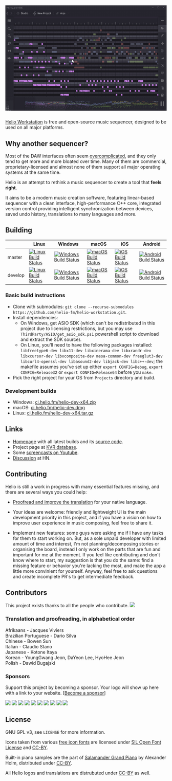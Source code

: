 ## <p align="center"><img src="Resources/screen-v2.png"></p>
[Helio Workstation](https://helio.fm) is free and open-source music sequencer, designed to be used on all major platforms.


## Why another sequencer?

Most of the DAW interfaces often seem [overcomplicated](http://mashable.com/2015/09/18/german-u-boat/), and they only tend to get more and more bloated over time. Many of them are commercial, proprietary-licensed and almost none of them support all major operating systems at the same time.

Helio is an attempt to rethink a music sequencer to create a tool that **feels right**.

It aims to be a modern music creation software, featuring linear-based sequencer with a clean interface, high-performance C++ core, integrated version control providing intelligent synchronization between devices, saved undo history, translations to many languages and more.


## Building

||Linux|Windows|macOS|iOS|Android|
|---|---|---|---|---|---|
|master|[![Linux Build Status](https://travis-matrix-badges.herokuapp.com/repos/helio-fm/helio-workstation/branches/master/3)](https://travis-ci.org/helio-fm/helio-workstation)|[![Windows Build Status](https://ci.appveyor.com/api/projects/status/github/helio-fm/helio-workstation?svg=true&branch=master)](https://ci.appveyor.com/project/helio-fm/helio-workstation)|[![macOS Build Status](https://travis-matrix-badges.herokuapp.com/repos/helio-fm/helio-workstation/branches/master/4)](https://travis-ci.org/helio-fm/helio-workstation)|[![iOS Build Status](https://travis-matrix-badges.herokuapp.com/repos/helio-fm/helio-workstation/branches/master/5)](https://travis-ci.org/helio-fm/helio-workstation)|[![Android Build Status](https://travis-matrix-badges.herokuapp.com/repos/helio-fm/helio-workstation/branches/master/6)](https://travis-ci.org/helio-fm/helio-workstation)|
|develop|[![Linux Build Status](https://travis-matrix-badges.herokuapp.com/repos/helio-fm/helio-workstation/branches/develop/3)](https://travis-ci.org/helio-fm/helio-workstation)|[![Windows Build Status](https://ci.appveyor.com/api/projects/status/github/helio-fm/helio-workstation?svg=true&branch=develop)](https://ci.appveyor.com/project/helio-fm/helio-workstation)|[![macOS Build Status](https://travis-matrix-badges.herokuapp.com/repos/helio-fm/helio-workstation/branches/develop/4)](https://travis-ci.org/helio-fm/helio-workstation)|[![iOS Build Status](https://travis-matrix-badges.herokuapp.com/repos/helio-fm/helio-workstation/branches/develop/5)](https://travis-ci.org/helio-fm/helio-workstation)|[![Android Build Status](https://travis-matrix-badges.herokuapp.com/repos/helio-fm/helio-workstation/branches/develop/6)](https://travis-ci.org/helio-fm/helio-workstation)|

### Basic build instructions

 * Clone with submodules: `git clone --recurse-submodules https://github.com/helio-fm/helio-workstation.git`.
 * Install dependencies:
   * On Windows, get ASIO SDK (which can't be redistributed in this project due to licensing restrictions, but you may use `ThirdParty/ASIO/get_asio_sdk.ps1` powershell script to download and extract the SDK source).
   * On Linux, you'll need to have the following packages installed: `libfreetype6-dev libx11-dev libxinerama-dev libxrandr-dev libxcursor-dev libxcomposite-dev mesa-common-dev freeglut3-dev libcurl4-openssl-dev libasound2-dev libjack-dev libc++-dev`; the makefile assumes you've set up either `export CONFIG=Debug`, `export CONFIG=Release32` or `export CONFIG=Release64` before you `make`.
 * Pick the right project for your OS from `Projects` directory and build.

### Development builds

* Windows: [ci.helio.fm/helio-dev-x64.zip](https://ci.helio.fm/helio-dev-x64.zip)
* macOS: [ci.helio.fm/helio-dev.dmg](https://ci.helio.fm/helio-dev.dmg)
* Linux: [ci.helio.fm/helio-dev-x64.tar.gz](https://ci.helio.fm/helio-dev-x64.tar.gz)


## Links

 * [Homepage](https://helio.fm) with all latest builds and its [source code](https://github.com/helio-fm/muse-hackers).
 * Project page at [KVR database](https://www.kvraudio.com/product/helio-workstation-by-peter-rudenko).
 * Some [screencasts on Youtube](https://www.youtube.com/channel/UCO3K8iCd1k2FTqSocoE-WXw/).
 * [Discussion](https://news.ycombinator.com/item?id=14212054) at HN.


## Contributing

Helio is still a work in progress with many essential features missing, and there are several ways you could help:

* [Proofread and improve the translation](https://helio.fm/translations) for your native language.

* Your ideas are welcome: friendly and lightweight UI is the main development priority in this project, and if you have a vision on how to improve user experience in music composing, feel free to share it.

* Implement new features: some guys were asking me if I have any tasks for them to start working on. But, as a sole unpaid developer with limited amount of time and interest, I'm not planning/decomposing stories or organising the board, instead I only work on the parts that are fun and important for me at the moment. If you feel like contributing and don't know where to start, my suggestion is that you do the same: find a missing feature or behavior you're lacking the most, and make the app a little more convinient for yourself. Anyway, feel free to ask questions and create incomplete PR's to get intermediate feedback.


## Contributors

This project exists thanks to all the people who contribute. 
<a href="https://github.com/helio-fm/helio-workstation/graphs/contributors"><img src="https://opencollective.com/helio-workstation/contributors.svg?width=890&button=false" /></a>


### Translation and proofreading, in alphabetical order

Afrikaans - Jacques Viviers  
Brazilian Portuguese - Dario Silva  
Chinese - Bowen Sun  
Italian - Claudio Stano  
Japanese - Kotone Itaya  
Korean - YoungGwang Jeon, DaYeon Lee, HyoHee Jeon  
Polish - Dawid Bugajski  


### Sponsors

Support this project by becoming a sponsor. Your logo will show up here with a link to your website. [[Become a sponsor](https://opencollective.com/helio-workstation#sponsor)]

<a href="https://opencollective.com/helio-workstation/sponsor/0/website" target="_blank"><img src="https://opencollective.com/helio-workstation/sponsor/0/avatar.svg"></a>
<a href="https://opencollective.com/helio-workstation/sponsor/1/website" target="_blank"><img src="https://opencollective.com/helio-workstation/sponsor/1/avatar.svg"></a>
<a href="https://opencollective.com/helio-workstation/sponsor/2/website" target="_blank"><img src="https://opencollective.com/helio-workstation/sponsor/2/avatar.svg"></a>
<a href="https://opencollective.com/helio-workstation/sponsor/3/website" target="_blank"><img src="https://opencollective.com/helio-workstation/sponsor/3/avatar.svg"></a>
<a href="https://opencollective.com/helio-workstation/sponsor/4/website" target="_blank"><img src="https://opencollective.com/helio-workstation/sponsor/4/avatar.svg"></a>
<a href="https://opencollective.com/helio-workstation/sponsor/5/website" target="_blank"><img src="https://opencollective.com/helio-workstation/sponsor/5/avatar.svg"></a>
<a href="https://opencollective.com/helio-workstation/sponsor/6/website" target="_blank"><img src="https://opencollective.com/helio-workstation/sponsor/6/avatar.svg"></a>
<a href="https://opencollective.com/helio-workstation/sponsor/7/website" target="_blank"><img src="https://opencollective.com/helio-workstation/sponsor/7/avatar.svg"></a>
<a href="https://opencollective.com/helio-workstation/sponsor/8/website" target="_blank"><img src="https://opencollective.com/helio-workstation/sponsor/8/avatar.svg"></a>
<a href="https://opencollective.com/helio-workstation/sponsor/9/website" target="_blank"><img src="https://opencollective.com/helio-workstation/sponsor/9/avatar.svg"></a>


## License

GNU GPL v3, see ``LICENSE`` for more information.

Icons taken from various [free icon fonts](https://icomoon.io) are licensed under [SIL Open Font License](http://scripts.sil.org/cms/scripts/page.php?id=OFL) and [CC-BY](https://creativecommons.org/licenses/by/3.0/).

Built-in piano samples are the part of [Salamander Grand Piano](https://archive.org/details/SalamanderGrandPianoV3) by Alexander Holm, distributed under [CC-BY](https://creativecommons.org/licenses/by/3.0/).

All Helio logos and translations are distrubuted under [CC-BY](https://creativecommons.org/licenses/by/3.0/) as well.
